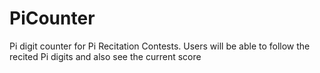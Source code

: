 # PiCounter
Pi digit counter for Pi Recitation Contests. Users will be able to follow the recited Pi digits and also see the current score
